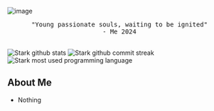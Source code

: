 ![image](https://github.com/user-attachments/assets/fdb44cdb-827d-4827-973e-bf4d747e10eb)<br/>
<p align="center">
    <samp>"Young passionate souls, waiting to be ignited"
    <br/>
        - Me 2024
    </samp>
</p>
<br/>

<img src="https://github-readme-stats.vercel.app/api?username=Mndvv&theme=dark&show_icons=true&hide_border=false&count_private=true" alt="Stark github stats"/>
<img src="https://github-readme-streak-stats.herokuapp.com/?user=Mndvv&theme=dark&hide_border=false" alt="Stark github commit streak"/>
<img src="https://github-readme-stats.vercel.app/api/top-langs/?username=Mndvv&theme=dark&show_icons=true&hide_border=false&layout=compact" alt="Stark most used programming language"/>

## About Me
- Nothing
